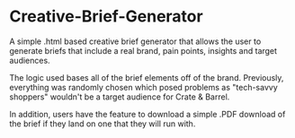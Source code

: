 # Creative-Brief-Generator
A simple .html based creative brief generator that allows the user to generate briefs that include a real brand, pain points, insights and target audiences.


The logic used bases all of the brief elements off of the brand. Previously, everything was randomly chosen which posed problems as "tech-savvy shoppers" wouldn't be a target audience for Crate & Barrel.

In addition, users have the feature to download a simple .PDF download of the brief if they land on one that they will run with.

